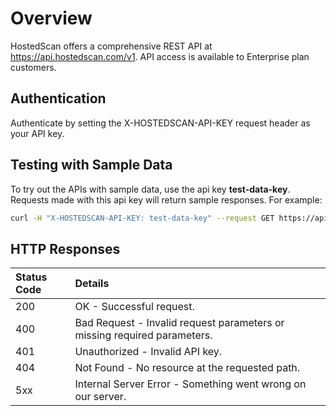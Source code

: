 # Overview

HostedScan offers a comprehensive REST API at https://api.hostedscan.com/v1. API access is available to Enterprise plan customers.

## Authentication

Authenticate by setting the X-HOSTEDSCAN-API-KEY request header as your API key.

## Testing with Sample Data

To try out the APIs with sample data, use the api key **test-data-key**. Requests made with this api key will return sample responses. For example:

```bash
curl -H "X-HOSTEDSCAN-API-KEY: test-data-key" --request GET https://api.hostedscan.com/v1/scans
```

## HTTP Responses

| Status Code | Details |
| :--- | :--- |
| 200 | OK - Successful request. |
| 400 | Bad Request - Invalid request parameters or missing required parameters. |
| 401 | Unauthorized - Invalid API key. |
| 404 | Not Found - No resource at the requested path. |
| 5xx | Internal Server Error - Something went wrong on our server. |



